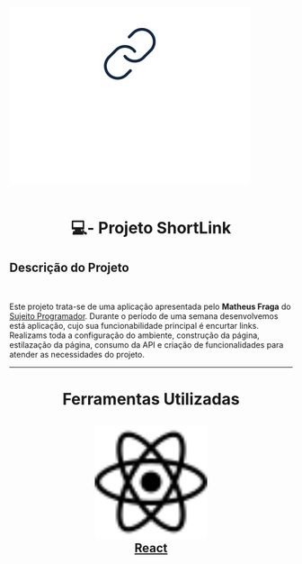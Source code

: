 
<img src="./public/banner.png"> <br><br>

<h1 align="center"> 💻- Projeto ShortLink</h1>

## Descrição do Projeto
<br>

<p>Este projeto trata-se de uma aplicação apresentada pelo <strong>Matheus Fraga</strong> do <a href="https://sujeitoprogramador.com/" >Sujeito Programador</a>. Durante o período de uma semana desenvolvemos está aplicação, cujo sua funcionabilidade principal é encurtar links.<br>
Realizams toda a configuração do ambiente, construção da página, estilazação da página, consumo da API e criação de funcionalidades para atender as necessidades do projeto.
</p>

<hr>
<h1 align="center">
   Ferramentas Utilizadas
</h1>
<h2 align="center">
    <img src="./public/react.svg" style=""  widht="100px" height="200px"><br>
    <a href="https://pt-br.reactjs.org/">
 React</a>
</h2>
